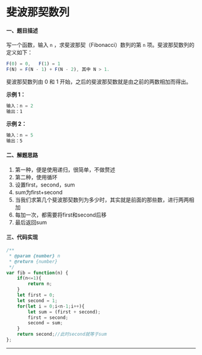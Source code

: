 # 斐波那契数列

#### 一、题目描述

 写一个函数，输入 `n` ，求斐波那契（Fibonacci）数列的第 `n` 项。斐波那契数列的定义如下： 

```javascript
F(0) = 0,   F(1) = 1
F(N) = F(N - 1) + F(N - 2), 其中 N > 1.
```

 斐波那契数列由 0 和 1 开始，之后的斐波那契数就是由之前的两数相加而得出。 

 **示例 1：** 

```javascript
输入：n = 2
输出：1
```

 **示例 2：** 

```javascript
输入：n = 5
输出：5
```



#### 二、解题思路

1. 第一种，便是使用递归，很简单，不做赘述
2. 第二种，使用循环
3. 设置first，second，sum
4. sum为first+second
5. 当我们求第几个斐波那契数列为多少时，其实就是前面的那些数，进行两两相加
6. 每加一次，都需要将first和second后移
7. 最后返回sum



#### 三、代码实现

```javascript
/**
 * @param {number} n
 * @return {number}
 */
var fib = function(n) {
    if(n<=1){
        return n;
    }
    let first = 0;
    let second = 1;
    for(let i = 0;i<n-1;i++){
        let sum = (first + second);
        first = second;
        second = sum;
    }
    return second;//此时second就等于sum
};
```

***

